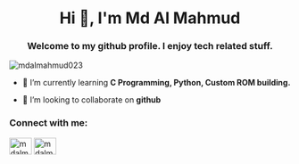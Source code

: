 <h1 align="center">Hi 👋, I'm Md Al Mahmud</h1>
<h3 align="center">Welcome to my github profile. I enjoy tech related stuff.</h3>

<p align="left"> <img src="https://komarev.com/ghpvc/?username=mdalmahmud023&label=Profile%20views&color=0e75b6&style=flat" alt="mdalmahmud023" /> </p>

- 🌱 I’m currently learning **C Programming, Python, Custom ROM building.**

- 👯 I’m looking to collaborate on **github**

<h3 align="left">Connect with me:</h3>
<p align="left">
<a href="https://linkedin.com/in/mdalmahmud023" target="blank"><img align="center" src="https://raw.githubusercontent.com/rahuldkjain/github-profile-readme-generator/master/src/images/icons/Social/linked-in-alt.svg" alt="mdalmahmud023" height="30" width="40" /></a>
<a href="https://fb.com/mdalmahmud023" target="blank"><img align="center" src="https://raw.githubusercontent.com/rahuldkjain/github-profile-readme-generator/master/src/images/icons/Social/facebook.svg" alt="mdalmahmud023" height="30" width="40" /></a>
</p>
